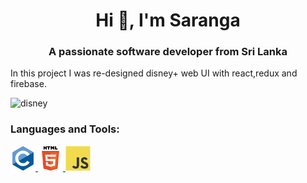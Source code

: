 <h1 align="center">Hi 👋, I'm Saranga</h1>
<h3 align="center">A passionate software developer from Sri Lanka</h3>
<p> In this project I was re-designed disney+ web UI with react,redux and firebase. </p>

![disney](https://user-images.githubusercontent.com/87310474/178904280-f6846412-37e9-48fe-8bd8-902846315704.png)




<h3 align="left">Languages and Tools:</h3>
<p align="left"> <a href="https://www.cprogramming.com/" target="_blank" rel="noreferrer"> <img src="https://raw.githubusercontent.com/devicons/devicon/master/icons/c/c-original.svg" alt="c" width="40" height="40"/> </a> <a href="https://www.w3.org/html/" target="_blank" rel="noreferrer"> <img src="https://raw.githubusercontent.com/devicons/devicon/master/icons/html5/html5-original-wordmark.svg" alt="html5" width="40" height="40"/> </a> <a href="https://developer.mozilla.org/en-US/docs/Web/JavaScript" target="_blank" rel="noreferrer"> <img src="https://raw.githubusercontent.com/devicons/devicon/master/icons/javascript/javascript-original.svg" alt="javascript" width="40" height="40"/> </a> </p>


